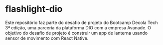 # flashlight-dio
Este repositório faz parte do desafio de projeto do Bootcamp Decola Tech 3ª edição, uma parceria da plataforma DIO com a empresa Avanade.  O objetivo do desafio de projeto é construir um app de lanterna usando sensor de movimento com React Native.
